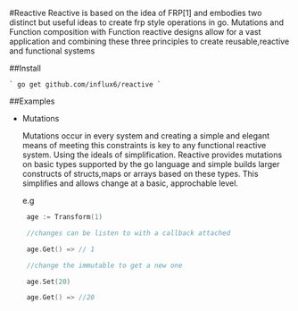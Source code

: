 #Reactive
Reactive is based on the idea of FRP[1] and embodies two distinct but useful ideas to create frp style operations in go. Mutations and Function composition with Function reactive designs allow for a vast application and combining these three principles to create reusable,reactive and functional systems


##Install

    ` go get github.com/influx6/reactive `

##Examples

  - Mutations

    Mutations occur in every system and creating a simple and elegant means of meeting this constraints is key to any functional reactive system.  Using the ideals of simplification. Reactive provides mutations on basic types supported by the go language and simple builds larger constructs of structs,maps or arrays based on these types. This simplifies and allows change at a basic, approchable level.

    e.g

     ```go
      age := Transform(1)

      //changes can be listen to with a callback attached

      age.Get() => // 1

      //change the immutable to get a new one

      age.Set(20)

      age.Get() => //20

     ```
